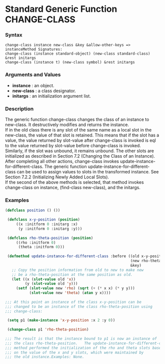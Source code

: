 <!-- Generated on 05/10/2020 by https://github.com/anto2oo/clhs-evolved -->

# Standard Generic Function CHANGE-CLASS

### Syntax
`change-class instance new-class &key &allow-other-keys => instanceMethod Signatures:`  
`change-class (instance standard-object) (new-class standard-class) &rest initargs`  
`change-class (instance t) (new-class symbol) &rest initargs`  


### Arguments and Values
- **instance** : an object.   
- **new-class** : a class designator.   
- **initargs** : an initialization argument list.   


### Description
The generic function change-class changes the class of an instance to new-class. It destructively modifies and returns the instance.  
If in the old class there is any slot of the same name as a local slot in the new-class, the value of that slot is retained. This means that if the slot has a value, the value returned by slot-value after change-class is invoked is eql to the value returned by slot-value before change-class is invoked. Similarly, if the slot was unbound, it remains unbound. The other slots are initialized as described in Section 7.2 (Changing the Class of an Instance).  
After completing all other actions, change-class invokes update-instance-for-different-class. The generic function update-instance-for-different-class can be used to assign values to slots in the transformed instance.  See Section 7.2.2 (Initializing Newly Added Local Slots).  
 If the second of the above methods is selected, that method invokes change-class on instance, (find-class new-class), and the initargs.



### Examples
```lisp 
(defclass position () ())
  
 (defclass x-y-position (position)
     ((x :initform 0 :initarg :x)
      (y :initform 0 :initarg :y)))
  
 (defclass rho-theta-position (position)
     ((rho :initform 0)
      (theta :initform 0)))
  
 (defmethod update-instance-for-different-class :before ((old x-y-position) 
                                                         (new rho-theta-position)
                                                         &key)
   ;; Copy the position information from old to new to make new
   ;; be a rho-theta-position at the same position as old.
   (let ((x (slot-value old 'x))
         (y (slot-value old 'y)))
     (setf (slot-value new 'rho) (sqrt (+ (* x x) (* y y)))
           (slot-value new 'theta) (atan y x))))
  
;;; At this point an instance of the class x-y-position can be
;;; changed to be an instance of the class rho-theta-position using
;;; change-class:
 
 (setq p1 (make-instance 'x-y-position :x 2 :y 0))
  
 (change-class p1 'rho-theta-position)
  
;;; The result is that the instance bound to p1 is now an instance of
;;; the class rho-theta-position.   The update-instance-for-different-class
;;; method performed the initialization of the rho and theta slots based
;;; on the value of the x and y slots, which were maintained by
;;; the old instance.Examples: None.
```
